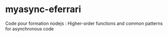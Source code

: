 # myasync-eferrari
Code pour formation nodejs : Higher-order functions and common patterns for asynchronous code
